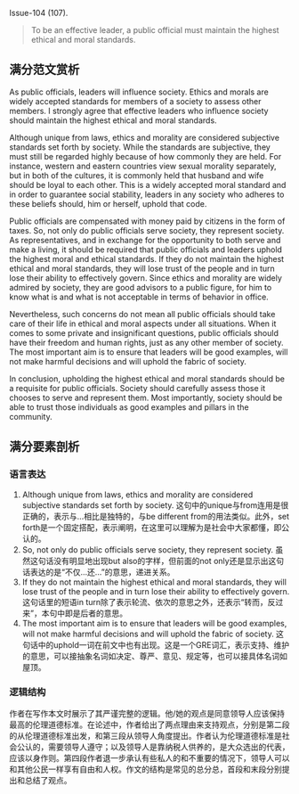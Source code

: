 Issue-104 (107).

> To be an effective leader, a public official must maintain the highest ethical and moral standards.

## 满分范文赏析

As public officials, leaders will influence society. Ethics and morals are widely accepted standards for members of a society to assess other members. I strongly agree that effective leaders who influence society should maintain the highest ethical and moral standards.

Although unique from laws, ethics and morality are considered subjective standards set forth by society. While the standards are subjective, they must still be regarded highly because of how commonly they are held. For instance, western and eastern countries view sexual morality separately, but in both of the cultures, it is commonly held that husband and wife should be loyal to each other. This is a widely accepted moral standard and in order to guarantee social stability, leaders in any society who adheres to these beliefs should, him or herself, uphold that code.

Public officials are compensated with money paid by citizens in the form of taxes. So, not only do public officials serve society, they represent society. As representatives, and in exchange for the opportunity to both serve and make a living, it should be required that public officials and leaders uphold the highest moral and ethical standards. If they do not maintain the highest ethical and moral standards, they will lose trust of the people and in turn lose their ability to effectively govern. Since ethics and morality are widely admired by society, they are good advisors to a public figure, for him to know what is and what is not acceptable in terms of behavior in office.

Nevertheless, such concerns do not mean all public officials should take care of their life in ethical and moral aspects under all situations. When it comes to some private and insignificant questions, public officials should have their freedom and human rights, just as any other member of society. The most important aim is to ensure that leaders will be good examples, will not make harmful decisions and will uphold the fabric of society.

In conclusion, upholding the highest ethical and moral standards should be a requisite for public officials. Society should carefully assess those it chooses to serve and represent them. Most importantly, society should be able to trust those individuals as good examples and pillars in the community.

## 满分要素剖析 

### 语言表达

1. Although unique from laws, ethics and morality are considered subjective standards set forth by society. 这句中的unique与from连用是很正确的，表示与…相比是独特的，与be different from的用法类似。此外，set forth是一个固定搭配，表示阐明，在这里可以理解为是社会中大家都懂，即公认的。 
2. So, not only do public officials serve society, they represent society. 虽然这句话没有明显地出现but also的字样，但前面的not only还是显示出这句话表达的是“不仅…还…”的意思，递进关系。 
3. If they do not maintain the highest ethical and moral standards, they will lose trust of the people and in turn lose their ability to effectively govern. 这句话里的短语in turn除了表示轮流、依次的意思之外，还表示“转而，反过来”，本句中即是后者的意思。 
4. The most important aim is to ensure that leaders will be good examples, will not make harmful decisions and will uphold the fabric of society. 这句话中的uphold一词在前文中也有出现。这是一个GRE词汇，表示支持、维护的意思，可以接抽象名词如决定、尊严、意见、规定等，也可以接具体名词如屋顶。 

### 逻辑结构

作者在写作本文时展示了其严谨完整的逻辑。他/她的观点是同意领导人应该保持最高的伦理道德标准。在论述中，作者给出了两点理由来支持观点，分别是第二段的从伦理道德标准出发，和第三段从领导人角度提出。作者认为伦理道德标准是社会公认的，需要领导人遵守；以及领导人是靠纳税人供养的，是大众选出的代表，应该以身作则。第四段作者退一步承认有些私人的和不重要的情况下，领导人可以和其他公民一样享有自由和人权。作文的结构是常见的总分总，首段和末段分别提出和总结了观点。